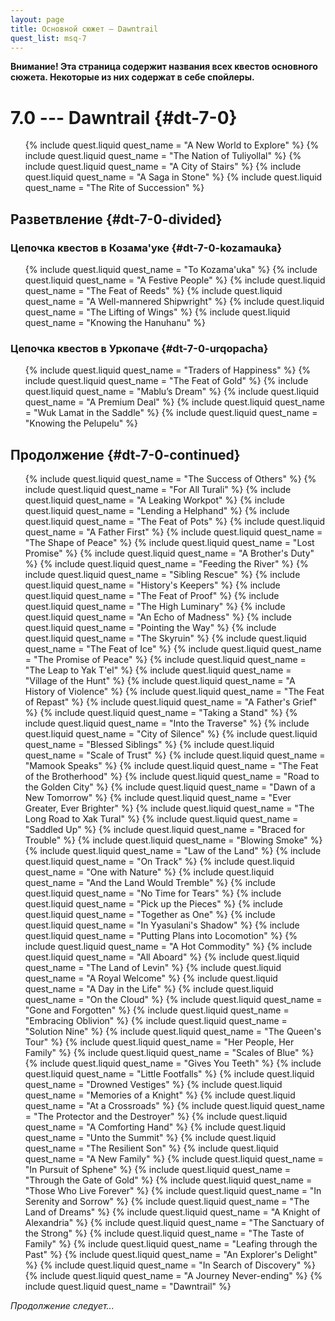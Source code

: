 ```yaml
---
layout: page
title: Основной сюжет — Dawntrail
quest_list: msq-7
---
```


**Внимание! Эта страница содержит названия всех квестов основного сюжета. Некоторые из них содержат в себе спойлеры.**

# 7.0 --- Dawntrail {#dt-7-0}

<ul markdown="0">
	{% include quest.liquid quest_name = "A New World to Explore" %}
	{% include quest.liquid quest_name = "The Nation of Tuliyollal" %}
	{% include quest.liquid quest_name = "A City of Stairs" %}
	{% include quest.liquid quest_name = "A Saga in Stone" %}
	{% include quest.liquid quest_name = "The Rite of Succession" %}
</ul>

## Разветвление {#dt-7-0-divided}

### Цепочка квестов в Козама'уке {#dt-7-0-kozamauka}

<ul markdown="0">
	{% include quest.liquid quest_name = "To Kozama'uka" %}
	{% include quest.liquid quest_name = "A Festive People" %}
	{% include quest.liquid quest_name = "The Feat of Reeds" %}
	{% include quest.liquid quest_name = "A Well-mannered Shipwright" %}
	{% include quest.liquid quest_name = "The Lifting of Wings" %}
	{% include quest.liquid quest_name = "Knowing the Hanuhanu" %}
</ul>

### Цепочка квестов в Уркопаче {#dt-7-0-urqopacha}

<ul markdown="0">
	{% include quest.liquid quest_name = "Traders of Happiness" %}
	{% include quest.liquid quest_name = "The Feat of Gold" %}
	{% include quest.liquid quest_name = "Mablu’s Dream" %}
	{% include quest.liquid quest_name = "A Premium Deal" %}
	{% include quest.liquid quest_name = "Wuk Lamat in the Saddle" %}
	{% include quest.liquid quest_name = "Knowing the Pelupelu" %}
</ul>

## Продолжение {#dt-7-0-continued}

<ul markdown="0">
	{% include quest.liquid quest_name = "The Success of Others" %}
	{% include quest.liquid quest_name = "For All Turali" %}
	{% include quest.liquid quest_name = "A Leaking Workpot" %}
	{% include quest.liquid quest_name = "Lending a Helphand" %}
	{% include quest.liquid quest_name = "The Feat of Pots" %}
	{% include quest.liquid quest_name = "A Father First" %}
	{% include quest.liquid quest_name = "The Shape of Peace" %}
	{% include quest.liquid quest_name = "Lost Promise" %}
	{% include quest.liquid quest_name = "A Brother's Duty" %}
	{% include quest.liquid quest_name = "Feeding the River" %}
	{% include quest.liquid quest_name = "Sibling Rescue" %}
	{% include quest.liquid quest_name = "History's Keepers" %}
	{% include quest.liquid quest_name = "The Feat of Proof" %}
	{% include quest.liquid quest_name = "The High Luminary" %}
	{% include quest.liquid quest_name = "An Echo of Madness" %}
	{% include quest.liquid quest_name = "Pointing the Way" %}
	{% include quest.liquid quest_name = "The Skyruin" %}
	{% include quest.liquid quest_name = "The Feat of Ice" %}
	{% include quest.liquid quest_name = "The Promise of Peace" %}
	{% include quest.liquid quest_name = "The Leap to Yak T'el" %}
	{% include quest.liquid quest_name = "Village of the Hunt" %}
	{% include quest.liquid quest_name = "A History of Violence" %}
	{% include quest.liquid quest_name = "The Feat of Repast" %}
	{% include quest.liquid quest_name = "A Father's Grief" %}
	{% include quest.liquid quest_name = "Taking a Stand" %}
	{% include quest.liquid quest_name = "Into the Traverse" %}
	{% include quest.liquid quest_name = "City of Silence" %}
	{% include quest.liquid quest_name = "Blessed Siblings" %}
	{% include quest.liquid quest_name = "Scale of Trust" %}
	{% include quest.liquid quest_name = "Mamook Speaks" %}
	{% include quest.liquid quest_name = "The Feat of the Brotherhood" %}
	{% include quest.liquid quest_name = "Road to the Golden City" %}
	{% include quest.liquid quest_name = "Dawn of a New Tomorrow" %}
	{% include quest.liquid quest_name = "Ever Greater, Ever Brighter" %}
	{% include quest.liquid quest_name = "The Long Road to Xak Tural" %}
	{% include quest.liquid quest_name = "Saddled Up" %}
	{% include quest.liquid quest_name = "Braced for Trouble" %}
	{% include quest.liquid quest_name = "Blowing Smoke" %}
	{% include quest.liquid quest_name = "Law of the Land" %}
	{% include quest.liquid quest_name = "On Track" %}
	{% include quest.liquid quest_name = "One with Nature" %}
	{% include quest.liquid quest_name = "And the Land Would Tremble" %}
	{% include quest.liquid quest_name = "No Time for Tears" %}
	{% include quest.liquid quest_name = "Pick up the Pieces" %}
	{% include quest.liquid quest_name = "Together as One" %}
	{% include quest.liquid quest_name = "In Yyasulani's Shadow" %}
	{% include quest.liquid quest_name = "Putting Plans into Locomotion" %}
	{% include quest.liquid quest_name = "A Hot Commodity" %}
	{% include quest.liquid quest_name = "All Aboard" %}
	{% include quest.liquid quest_name = "The Land of Levin" %}
	{% include quest.liquid quest_name = "A Royal Welcome" %}
	{% include quest.liquid quest_name = "A Day in the Life" %}
	{% include quest.liquid quest_name = "On the Cloud" %}
	{% include quest.liquid quest_name = "Gone and Forgotten" %}
	{% include quest.liquid quest_name = "Embracing Oblivion" %}
	{% include quest.liquid quest_name = "Solution Nine" %}
	{% include quest.liquid quest_name = "The Queen's Tour" %}
	{% include quest.liquid quest_name = "Her People, Her Family" %}
	{% include quest.liquid quest_name = "Scales of Blue" %}
	{% include quest.liquid quest_name = "Gives You Teeth" %}
	{% include quest.liquid quest_name = "Little Footfalls" %}
	{% include quest.liquid quest_name = "Drowned Vestiges" %}
	{% include quest.liquid quest_name = "Memories of a Knight" %}
	{% include quest.liquid quest_name = "At a Crossroads" %}
	{% include quest.liquid quest_name = "The Protector and the Destroyer" %}
	{% include quest.liquid quest_name = "A Comforting Hand" %}
	{% include quest.liquid quest_name = "Unto the Summit" %}
	{% include quest.liquid quest_name = "The Resilient Son" %}
	{% include quest.liquid quest_name = "A New Family" %}
	{% include quest.liquid quest_name = "In Pursuit of Sphene" %}
	{% include quest.liquid quest_name = "Through the Gate of Gold" %}
	{% include quest.liquid quest_name = "Those Who Live Forever" %}
	{% include quest.liquid quest_name = "In Serenity and Sorrow" %}
	{% include quest.liquid quest_name = "The Land of Dreams" %}
	{% include quest.liquid quest_name = "A Knight of Alexandria" %}
	{% include quest.liquid quest_name = "The Sanctuary of the Strong" %}
	{% include quest.liquid quest_name = "The Taste of Family" %}
	{% include quest.liquid quest_name = "Leafing through the Past" %}
	{% include quest.liquid quest_name = "An Explorer's Delight" %}
	{% include quest.liquid quest_name = "In Search of Discovery" %}
	{% include quest.liquid quest_name = "A Journey Never-ending" %}
	{% include quest.liquid quest_name = "Dawntrail" %}
</ul>

_Продолжение следует..._